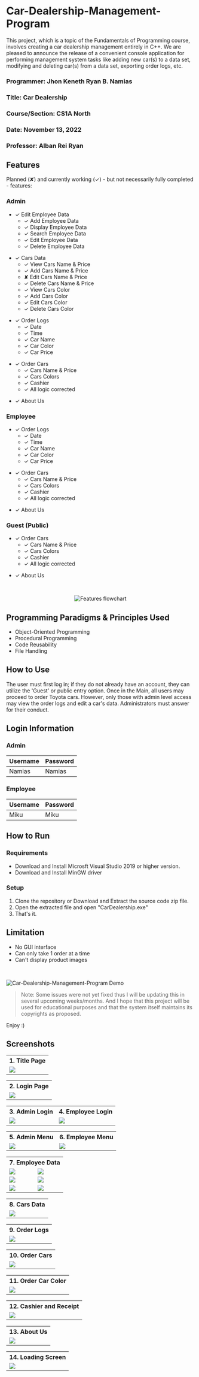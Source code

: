 # Car-Dealership-Management-Program
This project, which is a topic of the Fundamentals of Programming course, involves creating a car dealership management entirely in C++. We are pleased to announce the release of a convenient console application for performing management system tasks like adding new car(s) to a data set, modifying and deleting car(s) from a data set, exporting order logs, etc.

### Programmer: Jhon Keneth Ryan B. Namias

### Title: Car Dealership

### Course/Section: CS1A North

### Date: November 13, 2022

### Professor: Alban Rei Ryan

## Features

Planned (✘) and currently working (✓) - but not necessarily fully completed - features:


### Admin 

- ✓ Edit Employee Data
    * ✓ Add Employee Data
    * ✓ Display Employee Data
    * ✓ Search Employee Data
    * ✓ Edit Employee Data
    * ✓ Delete Employee Data
> 
- ✓ Cars Data
    * ✓ View Cars Name & Price
    * ✓ Add Cars Name & Price
    * ✘ Edit Cars Name & Price
    * ✓ Delete Cars Name & Price
    * ✓ View Cars Color
    * ✓ Add Cars Color
    * ✓ Edit Cars Color
    * ✓ Delete Cars Color
>
- ✓ Order Logs
    * ✓ Date
    * ✓ Time 
    * ✓ Car Name 
    * ✓ Car Color 
    * ✓ Car Price 
>
- ✓ Order Cars
    * ✓ Cars Name & Price
    * ✓ Cars Colors
    * ✓ Cashier
    * ✓ All logic corrected
>
- ✓ About Us

### Employee
- ✓ Order Logs
    * ✓ Date
    * ✓ Time 
    * ✓ Car Name 
    * ✓ Car Color 
    * ✓ Car Price 
>
- ✓ Order Cars
    * ✓ Cars Name & Price
    * ✓ Cars Colors
    * ✓ Cashier
    * ✓ All logic corrected
>
- ✓ About Us

### Guest (Public)
- ✓ Order Cars
    * ✓ Cars Name & Price
    * ✓ Cars Colors
    * ✓ Cashier
    * ✓ All logic corrected
>
- ✓ About Us

<p> ​</p>

<p align="center">
<img src="images/Features.png" alt="Features flowchart">
</p>

## Programming Paradigms & Principles Used

* Object-Oriented Programming
* Procedural Programming
* Code Reusability
* File Handling

## How to Use
The user must first log in; if they do not already have an account, they can utilize the 'Guest' or public entry option.
Once in the Main, all users may proceed to order Toyota cars.
However, only those with admin level access may view the order logs and edit a car's data. Administrators must answer for their conduct. 

## Login Information

### Admin

|      Username      |      Password     |
| -----------------  | ----------------- |  
|       Namias       |       Namias      |

### Employee

|      Username      |      Password     |
| ------------------ | ----------------- |  
|        Miku        |        Miku       |

## How to Run

### Requirements
- Download and Install Microsft Visual Studio 2019 or higher version.
- Download and Install MinGW driver

### Setup
1. Clone the repository or Download and Extract the source code zip file.
2. Open the extracted file and open "CarDealership.exe" 
3. That's it. 

## Limitation 
- No GUI interface
- Can only take 1 order at a time
- Can't display product images

<p> ​</p>

![Car-Dealership-Management-Program Demo](images/demo.gif)

> Note: Some issues were not yet fixed thus I will be updating this in several upcoming weeks/months. And I hope that this project will be used for educational purposes and that the system itself maintains its copyrights as proposed.

Enjoy :)


## Screenshots

<table>
  <tr>
    <th colspan="1" align="center">1. Title Page</th>
  </tr>
  <tr>
    <td><img src="images/CDM Title page.png" ></td>
  </tr>
</table>

<table>
  <tr>
    <th>2. Login Page</th>
  </tr>
  <tr>
    <td><img src="images/CDM Login page.png"></td>
  </tr>
</table>

<table>
  <tr>
    <th>3. Admin Login</th>
    <th>4. Employee Login</th>
  </tr><tr>
     <td><img src="images/CDM Admin Login page.png"></td>
    <td><img src="images/CDM Employee Login page.png"></td>
  </tr>
</table>


<table>
  <tr>
    <th>5. Admin Menu</th>
    <th>6. Employee Menu</th>
  </tr>
  <tr>
    <td><img src="images/CDM Admin Menu.png"></td>
    <td><img src="images/CDM Employee Menu.png"></td>
  </tr>
</table>

<table>
  <tr>
    <th colspan="6" align="center">7. Employee Data</th>
  </tr>
  <tr>
    <td><img src="images/CDM Employee Data.png"></td>
    <td><img src="images/CDM Add Employee Data.png"></td>
  </tr>
  <tr>
    <td><img src="images/CDM View Employee Data.png"></td>
    <td><img src="images/CDM Search Employee Data.png"></td>
  </tr>
  <tr>
    <td><img src="images/CDM Edit Employee Data.png"></td>
    <td><img src="images/CDM Delete Employee Data.png"></td>
  </tr>
</table>

<table>
  <tr>
    <th>8. Cars Data</th>
  </tr>
  <tr>
    <td><img src="images/CDM Cars Data.png" ></td>
  </tr>
</table>

<table>
  <tr>
    <th>9. Order Logs</th>
  </tr>
  <tr>
    <td><img src="images/CDM Order Logs.png" ></td>
  </tr>
</table>

<table>
  <tr>
    <th>10. Order Cars</th>
  </tr>
  <tr>
    <td><img src="images/CDM Order Cars.png"></td>
  </tr>
</table>

<table>
  <tr>
    <th>11. Order Car Color</th>
  </tr>
  <tr>
    <td><img src="images/CDM Order Car Color.png"></td>
  </tr>
</table>

<table>
  <tr>
    <th>12. Cashier and Receipt</th>
  </tr>
  <tr>
    <td><img src="images/CDM Cashier and Receipt.png"></td>
  </tr>
</table>

<table >
  <tr>
    <th>13. About Us</th>
  </tr>
  <tr>
    <td><img src="images/CDM About Us.png"></td>
  </tr>
</table>

<table >
  <tr>
    <th>14. Loading Screen</th>
  </tr>
  <tr>
    <td><img src="images/CDM Loading Screen.png"></td>
  </tr>
</table>
